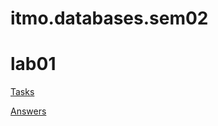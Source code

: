 # itmo.databases.sem02
# lab01
[Tasks](https://github.com/mrskycriper/itmo.databases.sem02/blob/master/lab01/databases%20tasks%20lab01.pdf)

[Answers](https://github.com/mrskycriper/itmo.databases.sem02/blob/master/lab01/lab01.sql)

